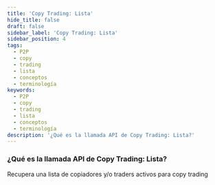 ```yaml
---
title: 'Copy Trading: Lista'
hide_title: false
draft: false
sidebar_label: 'Copy Trading: Lista'
sidebar_position: 4
tags:
  - P2P
  - copy
  - trading
  - lista
  - conceptos
  - terminología
keywords:
  - P2P
  - copy
  - trading
  - lista
  - conceptos
  - terminología
description: '¿Qué es la llamada API de Copy Trading: Lista?'
---
```


### ¿Qué es la llamada API de Copy Trading: Lista?

Recupera una lista de copiadores y/o traders activos para copy trading
